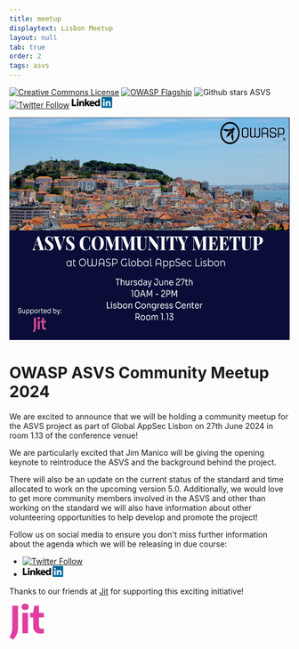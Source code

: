 ```yaml
---
title: meetup
displaytext: Lisbon Meetup 
layout: null
tab: true
order: 2
tags: asvs
---
```

[![Creative Commons License](https://licensebuttons.net/l/by-sa/4.0/88x31.png)](https://creativecommons.org/licenses/by-sa/4.0/ "CC BY-SA 4.0")
[![OWASP Flagship](https://img.shields.io/badge/owasp-flagship%20project-48A646.svg)](https://www.owasp.org/index.php/Category:OWASP_Project#tab=Project_Inventory)
![Github stars ASVS](https://img.shields.io/github/stars/OWASP/asvs?label=Stars%20ASVS&style=social)
[![Twitter Follow](https://img.shields.io/twitter/follow/OWASP_ASVS.svg?style=social&label=Follow)](https://twitter.com/OWASP_ASVS)
[<img src="./assets/images/LinkedIn_Logo.svg" height=20>](https://www.linkedin.com/company/owasp-asvs/)

<img src="./assets/images/ASVS_Community_Meetup_Lisbon.png" height=400>

# OWASP ASVS Community Meetup 2024

We are excited to announce that we will be holding a community meetup for the ASVS project as part of Global AppSec Lisbon on 27th June 2024 in room 1.13 of the conference venue!

We are particularly excited that Jim Manico will be giving the opening keynote to reintroduce the ASVS and the background behind the project.

There will also be an update on the current status of the standard and time allocated to work on the upcoming version 5.0. Additionally, we would love to get more community members involved in the ASVS and other than working on the standard we will also have information about other volunteering opportunities to help develop and promote the project!

Follow us on social media to ensure you don't miss further information about the agenda which we will be releasing in due course:
* [![Twitter Follow](https://img.shields.io/twitter/follow/OWASP_ASVS.svg?style=social&label=Follow)](https://twitter.com/OWASP_ASVS)
* [<img src="./assets/images/LinkedIn_Logo.svg" height=20>](https://www.linkedin.com/company/owasp-asvs/)

Thanks to our friends at [Jit](https://jit.io) for supporting this exciting initiative!

[<img src="./assets/images/jitlogo.svg" height=65>](https://www.jit.io)
